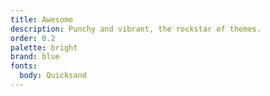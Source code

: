 ```yaml
---
title: Awesome
description: Punchy and vibrant, the rockstar of themes.
order: 0.2
palette: bright
brand: blue
fonts:
  body: Quicksand
---
```


